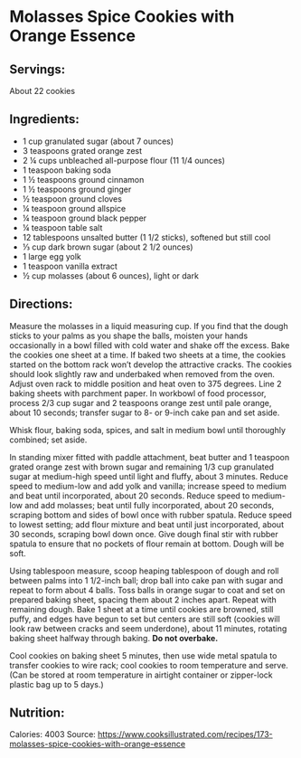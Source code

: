 # Molasses Spice Cookies with Orange Essence

## Servings:
About 22 cookies

## Ingredients:
* 1 cup granulated sugar (about 7 ounces)
* 3 teaspoons grated orange zest
* 2 ¼ cups unbleached all-purpose flour (11 1/4 ounces)
* 1 teaspoon baking soda
* 1 ½ teaspoons ground cinnamon
* 1 ½ teaspoons ground ginger
* ½ teaspoon ground cloves
* ¼ teaspoon ground allspice
* ¼ teaspoon ground black pepper
* ¼ teaspoon table salt
* 12 tablespoons unsalted butter (1 1/2 sticks), softened but still cool
* ⅓ cup dark brown sugar (about 2 1/2 ounces)
* 1 large egg yolk
* 1 teaspoon vanilla extract
* ½ cup molasses (about 6 ounces), light or dark

## Directions:
Measure the molasses in a liquid measuring cup. If you find that the dough sticks to your palms as you shape the balls, moisten your hands occasionally in a bowl filled with cold water and shake off the excess. Bake the cookies one sheet at a time. If baked two sheets at a time, the cookies started on the bottom rack won’t develop the attractive cracks. The cookies should look slightly raw and underbaked when removed from the oven.
Adjust oven rack to middle position and heat oven to 375 degrees. Line 2 baking sheets with parchment paper. In workbowl of food processor, process 2/3 cup sugar and 2 teaspoons orange zest until pale orange, about 10 seconds; transfer sugar to 8- or 9-inch cake pan and set aside.

Whisk flour, baking soda, spices, and salt in medium bowl until thoroughly combined; set aside.

In standing mixer fitted with paddle attachment, beat butter and 1 teaspoon grated orange zest with brown sugar and remaining 1/3 cup granulated sugar at medium-high speed until light and fluffy, about 3 minutes. Reduce speed to medium-low and add yolk and vanilla; increase speed to medium and beat until incorporated, about 20 seconds. Reduce speed to medium-low and add molasses; beat until fully incorporated, about 20 seconds, scraping bottom and sides of bowl once with rubber spatula. Reduce speed to lowest setting; add flour mixture and beat until just incorporated, about 30 seconds, scraping bowl down once. Give dough final stir with rubber spatula to ensure that no pockets of flour remain at bottom. Dough will be soft.

Using tablespoon measure, scoop heaping tablespoon of dough and roll between palms into 1 1/2-inch ball; drop ball into cake pan with sugar and repeat to form about 4 balls. Toss balls in orange sugar to coat and set on prepared baking sheet, spacing them about 2 inches apart. Repeat with remaining dough. Bake 1 sheet at a time until cookies are browned, still puffy, and edges have begun to set but centers are still soft (cookies will look raw between cracks and seem underdone), about 11 minutes, rotating baking sheet halfway through baking. **Do not overbake.**

Cool cookies on baking sheet 5 minutes, then use wide metal spatula to transfer cookies to wire rack; cool cookies to room temperature and serve. (Can be stored at room temperature in airtight container or zipper-lock plastic bag up to 5 days.)
## Nutrition:

Calories: 4003
Source: https://www.cooksillustrated.com/recipes/173-molasses-spice-cookies-with-orange-essence
